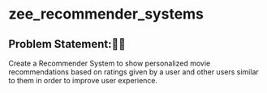 # zee_recommender_systems


## Problem Statement:🎥🍿
Create a Recommender System to show personalized movie recommendations based on ratings given by a user and other users similar to them in order to improve user experience.
